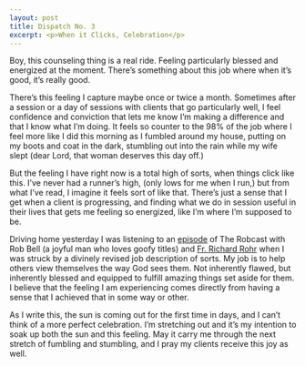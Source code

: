 ```yaml
---
layout: post
title: Dispatch No. 3
excerpt: <p>When it Clicks, Celebration</p>
---
```



<p>Boy, this counseling thing is a real ride. Feeling particularly blessed and energized at the moment. There’s something about this job where when it’s good, it’s really good.</p>
<p>There’s this feeling I capture maybe once or twice a month. Sometimes after a session or a day of sessions with clients that go particularly well, I feel confidence and conviction that lets me know I’m making a difference and that I know what I’m doing. It feels so counter to the 98% of the job where I feel more like I did this morning as I fumbled around my house, putting on my boots and coat in the dark, stumbling out into the rain while my wife slept (dear Lord, that woman deserves this day off.) </p>
<p>But the feeling I have right now is a total high of sorts, when things click like this. I’ve never had a runner’s high, (only lows for me when I run,) but from what I’ve read, I imagine it feels sort of like that. There’s just a sense that I get when a client is progressing, and finding what we do in session useful in their lives that gets me feeling so energized, like I’m where I’m supposed to be. </p>
<p>Driving home yesterday I was listening to an <a href='http://robbell.podbean.com/e/episode-86-richard-rohr-and-the-alternative-orthodoxy/'>episode</a> of The Robcast with Rob Bell (a joyful man who loves goofy titles) and <a href='https://cac.org/richard-rohr/richard-rohr-ofm/'>Fr. Richard Rohr</a> when I was struck by a divinely revised job description of sorts. My job is to help others view themselves the way God sees them. Not inherently flawed, but inherently blessed and equipped to fulfill amazing things set aside for them. I believe that the feeling I am experiencing comes directly from having a sense that I achieved that in some way or other.</p>
<p>As I write this, the sun is coming out for the first time in days, and I can’t think of a more perfect celebration. I’m stretching out and it’s my intention to soak up both the sun and this feeling. May it carry me through the next stretch of fumbling and stumbling, and I pray my clients receive this joy as well. </p>
